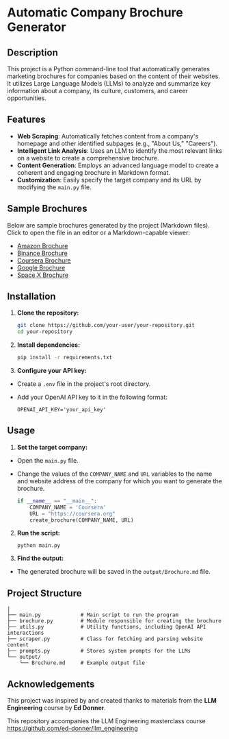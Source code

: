 # Automatic Company Brochure Generator

## Description

This project is a Python command-line tool that automatically generates marketing brochures for companies based on the content of their websites. It utilizes Large Language Models (LLMs) to analyze and summarize key information about a company, its culture, customers, and career opportunities.

## Features

- **Web Scraping**: Automatically fetches content from a company's homepage and other identified subpages (e.g., "About Us," "Careers").
- **Intelligent Link Analysis**: Uses an LLM to identify the most relevant links on a website to create a comprehensive brochure.
- **Content Generation**: Employs an advanced language model to create a coherent and engaging brochure in Markdown format.
- **Customization**: Easily specify the target company and its URL by modifying the `main.py` file.

## Sample Brochures

Below are sample brochures generated by the project (Markdown files). Click to open the file in an editor or a Markdown-capable viewer:

- [Amazon Brochure](output/Amazon_Brochure.md)
- [Binance Brochure](output/Binance_Brochure.md)
- [Coursera Brochure](output/Coursera_Brochure.md)
- [Google Brochure](output/Google_Brochure.md)
- [Space X Brochure](output/Space_X_Brochure.md)

## Installation
1. **Clone the repository:**
	``` bash
	git clone https://github.com/your-user/your-repository.git
	cd your-repository
	```

2. **Install dependencies:**
	``` bash
	pip install -r requirements.txt
	```

3. **Configure your API key:**
- Create a `.env` file in the project's root directory.
- Add your OpenAI API key to it in the following format:    

    ```
    OPENAI_API_KEY='your_api_key'
    ```

## Usage

1. **Set the target company:**
- Open the `main.py` file.
- Change the values of the `COMPANY_NAME` and `URL` variables to the name and website address of the company for which you want to generate the brochure.

    ``` python
    if __name__ == "__main__":
        COMPANY_NAME = 'Coursera'
        URL = "https://coursera.org"
        create_brochure(COMPANY_NAME, URL)
    ```
    
2. **Run the script:**

	```
	python main.py
	```

1. **Find the output:**
- The generated brochure will be saved in the `output/Brochure.md` file.

## Project Structure

```
|
├── main.py             # Main script to run the program
├── brochure.py         # Module responsible for creating the brochure
├── utils.py            # Utility functions, including OpenAI API interactions
├── scraper.py          # Class for fetching and parsing website content
├── prompts.py          # Stores system prompts for the LLMs
└── output/
    └── Brochure.md     # Example output file
```

## Acknowledgements

This project was inspired by and created thanks to materials from the **LLM Engineering** course by **Ed Donner**.

This repository accompanies the LLM Engineering masterclass course
https://github.com/ed-donner/llm_engineering